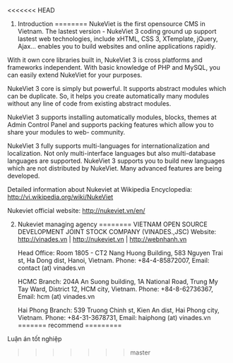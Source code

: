 <<<<<<< HEAD
1) Introduction
========
NukeViet is the first opensource CMS in Vietnam. The lastest version - NukeViet 3 coding ground up support lastest web technologies, include xHTML, CSS 3, XTemplate, jQuery, Ajax... enables you to build websites and online applications rapidly.

With it own core libraries built in, NukeViet 3 is cross platforms and frameworks independent. With basic knowledge of PHP and MySQL, you can easily extend NukeViet for your purposes.

NukeViet 3 core is simply but powerful. It supports abstract modules which can be duplicate. So, it helps you create automatically many modules without any line of code from existing abstract modules.

NukeViet 3 supports installing automatically modules, blocks, themes at Admin Control Panel and supports packing features which allow you to share your modules to web- community.

NukeViet 3 fully supports multi-languages for internationalization and localization. Not only multi-interface languages but also multi-database languages are supported. NukeViet 3 supports you to build new languages which are not distributed by NukeViet. Many advanced features are being developed.

Detailed information about Nukeviet at Wikipedia Encyclopedia: http://vi.wikipedia.org/wiki/NukeViet

Nukeviet official website: http://nukeviet.vn/en/ 

2) Nukeviet managing agency
========
VIETNAM OPEN SOURCE DEVELOPMENT JOINT STOCK COMPANY (VINADES.,JSC)
Website: http://vinades.vn | http://nukeviet.vn | http://webnhanh.vn

    Head Office:
        Room 1805 - CT2 Nang Huong Building, 583 Nguyen Trai st, Ha Dong dist, Hanoi, Vietnam.
        Phone: +84-4-85872007, Email: contact (at) vinades.vn 

    HCMC Branch:
        204A An Suong building, 1A National Road, Trung My Tay Ward, District 12, HCM city, Vietnam.
        Phone: +84-8-62736367, Email: hcm (at) vinades.vn 

    Hai Phong Branch:
        539 Truong Chinh st, Kien An dist, Hai Phong city, Vietnam.
        Phone: +84-31-3678731, Email: haiphong (at) vinades.vn 
=======
recommend
=========

Luận án tốt nghiệp
>>>>>>> master
